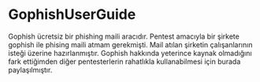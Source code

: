 # GophishUserGuide
 Gophish ücretsiz bir phishing maili aracıdır.
 Pentest amacıyla bir şirkete gophish ile phising maili atmam gerekmişti.
 Mail atılan şirketin çalışanlarının isteği üzerine hazırlanmıştır.
 Gophish hakkında yeterince kaynak olmadığını fark ettiğimden diğer pentesterlerin rahatlıkla kullanabilmesi için burada paylaşılmıştır.
